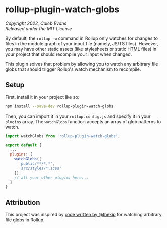 # rollup-plugin-watch-globs

*Copyright 2022, Caleb Evans*  
*Released under the MIT License*

By default, the `rollup -w` command in Rollup only watches for changes to files
in the module graph of your input file (namely, JS/TS files). However, you may
have other static assets (like stylesheets or static HTML files) in your
project that should recompile your input when changed.

This plugin solves that problem by allowing you to watch any arbitrary file
globs that should trigger Rollup's watch mechanism to recompile.

## Setup

First, install it in your project like so:

```sh
npm install --save-dev rollup-plugin-watch-globs
```

Then, you can import it in your `rollup.config.js` and specify it in your
`plugins` array. The `watchGlobs` function accepts an array of glob patterns to
watch.

```js
import watchGlobs from 'rollup-plugin-watch-globs';

export default {
  ...
  plugins: [
    watchGlobs([
      'public/**/*.*',
      'src/styles/*.scss'
    ]),
    // all your other plugins here...
  ]
}
```

## Attribution

This project was inspired by [code written by @thekip][original-code] for
watching arbitrary file globs in Rollup.

[original-code]: https://github.com/rollup/rollup/issues/3414#issuecomment-751699335
